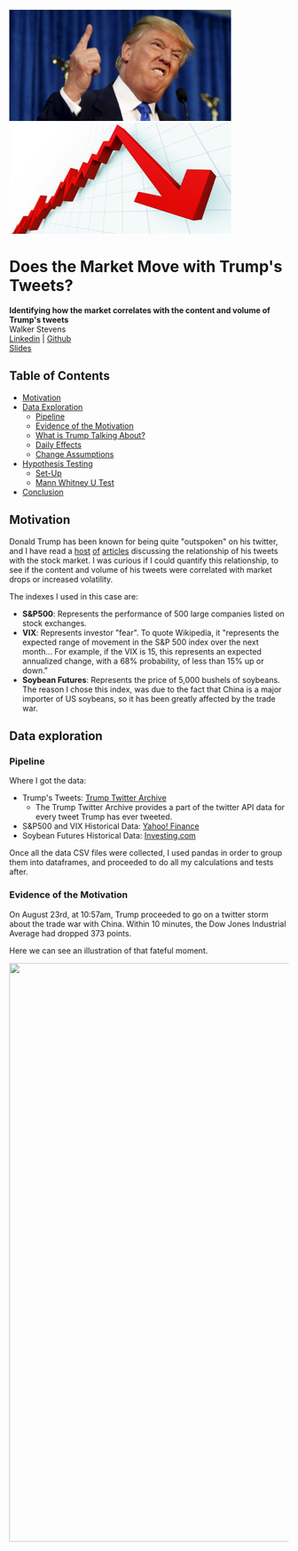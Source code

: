 <img src="images/crazy-trump.jpg" width="400" height="200"> <img src="images/downarrow.jpg" width="400" height="200">

# Does the Market Move with Trump's Tweets?
**Identifying how the market correlates with the content and volume of Trump's tweets**
<br>Walker Stevens
\
[Linkedin](https://www.linkedin.com/in/walker-stevens-31783087/) | [Github](https://github.com/walker777007)
\
[Slides](https://docs.google.com/presentation/d/1CAraqaHrIOvwTRTMnkqVxcKBLObsxW4V1REe9X0WVw8/edit?usp=sharing)

## Table of Contents

* [Motivation](#motivation)
* [Data Exploration](#data-exploration)
  * [Pipeline](#pipeline)
  * [Evidence of the Motivation](#evidence-of-the-motivation)
  * [What is Trump Talking About?](#what-is-trump-talking-about?)
  * [Daily Effects](#daily-effects)
  * [Change Assumptions](#change-assumptions)
* [Hypothesis Testing](#hypothesis-testing)
  * [Set-Up](#set-up)
  * [Mann Whitney U Test](#mann-whitney-u-test)
* [Conclusion](#conclusion)

## Motivation

Donald Trump has been known for being quite "outspoken" on his twitter, and I have read a [host](https://www.mediaite.com/news/stock-market-plunges-223-points-in-5-minutes-after-trumps-stunning-china-tweets/) [of](https://www.barrons.com/articles/donald-trump-twitter-stock-market-51567803655) [articles](https://www.forbes.com/sites/johntobey/2019/09/07/how-tweet-risk-can-infect-your-stock-investing-and-how-to-avoid-harm/#2ab88f423330) discussing the relationship of his tweets with the stock market.  I was curious if I could quantify this relationship, to see if the content and volume of his tweets were correlated with market drops or increased volatility.

The indexes I used in this case are:

* **S&P500**: Represents the performance of 500 large companies listed on stock exchanges.
* **VIX**: Represents investor "fear". To quote Wikipedia, it "represents the expected range of movement in the S&P 500 index over the next month... For example, if the VIX is 15, this represents an expected annualized change, with a 68% probability, of less than 15% up or down."
* **Soybean Futures**: Represents the price of 5,000 bushels of soybeans.  The reason I chose this index, was due to the fact that China is a major importer of US soybeans, so it has been greatly affected by the trade war.

## Data exploration

### Pipeline

Where I got the data:
* Trump's Tweets: [Trump Twitter Archive](http://www.trumptwitterarchive.com/)
  * The Trump Twitter Archive provides a part of the twitter API data for every tweet Trump has ever tweeted.
* S&P500 and VIX Historical Data: [Yahoo! Finance](https://finance.yahoo.com/)
* Soybean Futures Historical Data: [Investing.com](https://www.investing.com/)

Once all the data CSV files were collected, I used pandas in order to group them into dataframes, and proceeded to do all my calculations and tests after.

### Evidence of the Motivation

On August 23rd, at 10:57am, Trump proceeded to go on a twitter storm about the trade war with China.  Within 10 minutes, the Dow Jones Industrial Average had dropped 373 points.

Here we can see an illustration of that fateful moment.

<img src="plots/trumpaugust23.jpg" width="2185" height="1041">
